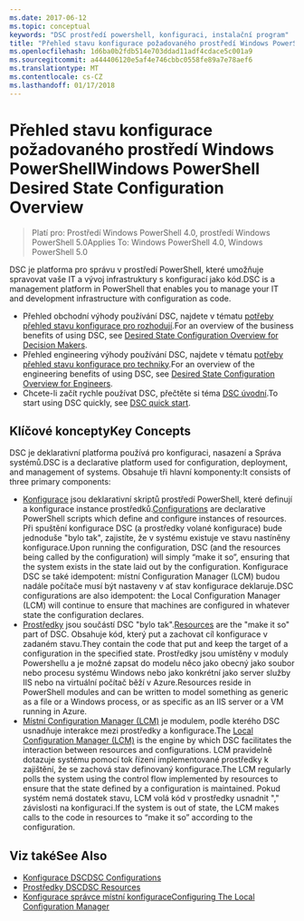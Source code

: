 ```yaml
---
ms.date: 2017-06-12
ms.topic: conceptual
keywords: "DSC prostředí powershell, konfiguraci, instalační program"
title: "Přehled stavu konfigurace požadovaného prostředí Windows PowerShell"
ms.openlocfilehash: 1d6ba0b2fdb514e703ddad11adf4cdace5c001a9
ms.sourcegitcommit: a444406120e5af4e746cbbc0558fe89a7e78aef6
ms.translationtype: MT
ms.contentlocale: cs-CZ
ms.lasthandoff: 01/17/2018
---
```

# <a name="windows-powershell-desired-state-configuration-overview"></a><span data-ttu-id="336af-103">Přehled stavu konfigurace požadovaného prostředí Windows PowerShell</span><span class="sxs-lookup"><span data-stu-id="336af-103">Windows PowerShell Desired State Configuration Overview</span></span> 

> <span data-ttu-id="336af-104">Platí pro: Prostředí Windows PowerShell 4.0, prostředí Windows PowerShell 5.0</span><span class="sxs-lookup"><span data-stu-id="336af-104">Applies To: Windows PowerShell 4.0, Windows PowerShell 5.0</span></span>

<span data-ttu-id="336af-105">DSC je platforma pro správu v prostředí PowerShell, které umožňuje spravovat vaše IT a vývoj infrastruktury s konfigurací jako kód.</span><span class="sxs-lookup"><span data-stu-id="336af-105">DSC is a management platform in PowerShell that enables you to manage your IT and development infrastructure with configuration as code.</span></span>

- <span data-ttu-id="336af-106">Přehled obchodní výhody používání DSC, najdete v tématu [potřeby přehled stavu konfigurace pro rozhodují](decisionMaker.md).</span><span class="sxs-lookup"><span data-stu-id="336af-106">For an overview of the business benefits of using DSC, see [Desired State Configuration Overview for Decision Makers](decisionMaker.md).</span></span>
- <span data-ttu-id="336af-107">Přehled engineering výhody používání DSC, najdete v tématu [potřeby přehled stavu konfigurace pro techniky](DscForEngineers.md).</span><span class="sxs-lookup"><span data-stu-id="336af-107">For an overview of the engineering benefits of using DSC, see [Desired State Configuration Overview for Engineers](DscForEngineers.md).</span></span>
- <span data-ttu-id="336af-108">Chcete-li začít rychle používat DSC, přečtěte si téma [DSC úvodní](quickStart.md).</span><span class="sxs-lookup"><span data-stu-id="336af-108">To start using DSC quickly, see [DSC quick start](quickStart.md).</span></span>

## <a name="key-concepts"></a><span data-ttu-id="336af-109">Klíčové koncepty</span><span class="sxs-lookup"><span data-stu-id="336af-109">Key Concepts</span></span>

<span data-ttu-id="336af-110">DSC je deklarativní platforma používá pro konfiguraci, nasazení a Správa systémů.</span><span class="sxs-lookup"><span data-stu-id="336af-110">DSC is a declarative platform used for configuration, deployment, and management of systems.</span></span> <span data-ttu-id="336af-111">Obsahuje tři hlavní komponenty:</span><span class="sxs-lookup"><span data-stu-id="336af-111">It consists of three primary components:</span></span>

- <span data-ttu-id="336af-112">[Konfigurace](configurations.md) jsou deklarativní skriptů prostředí PowerShell, které definují a konfigurace instance prostředků.</span><span class="sxs-lookup"><span data-stu-id="336af-112">[Configurations](configurations.md) are declarative PowerShell scripts which define and configure instances of resources.</span></span>
    <span data-ttu-id="336af-113">Při spuštění konfigurace DSC (a prostředky volané konfigurace) bude jednoduše "bylo tak", zajistíte, že v systému existuje ve stavu nastíněny konfigurace.</span><span class="sxs-lookup"><span data-stu-id="336af-113">Upon running the configuration, DSC (and the resources being called by the configuration) will simply “make it so”, ensuring that the system exists in the state laid out by the configuration.</span></span> 
    <span data-ttu-id="336af-114">Konfigurace DSC se také idempotent: místní Configuration Manager (LCM) budou nadále počítače musí být nastaveny v ať stav konfigurace deklaruje.</span><span class="sxs-lookup"><span data-stu-id="336af-114">DSC configurations are also idempotent: the Local Configuration Manager (LCM) will continue to ensure that machines are configured in whatever state the configuration declares.</span></span>
- <span data-ttu-id="336af-115">[Prostředky](resources.md) jsou součástí DSC "bylo tak".</span><span class="sxs-lookup"><span data-stu-id="336af-115">[Resources](resources.md) are the "make it so" part of DSC.</span></span> <span data-ttu-id="336af-116">Obsahuje kód, který put a zachovat cíl konfigurace v zadaném stavu.</span><span class="sxs-lookup"><span data-stu-id="336af-116">They contain the code that put and keep the target of a configuration in the specified state.</span></span> 
    <span data-ttu-id="336af-117">Prostředky jsou umístěny v moduly Powershellu a je možné zapsat do modelu něco jako obecný jako soubor nebo procesu systému Windows nebo jako konkrétní jako server služby IIS nebo na virtuální počítač běží v Azure.</span><span class="sxs-lookup"><span data-stu-id="336af-117">Resources reside in PowerShell modules and can be written to model something as generic as a file or a Windows process, or as specific as an IIS server or a VM running in Azure.</span></span>
- <span data-ttu-id="336af-118">[Místní Configuration Manager (LCM)](metaConfig.md) je modulem, podle kterého DSC usnadňuje interakce mezi prostředky a konfigurace.</span><span class="sxs-lookup"><span data-stu-id="336af-118">The [Local Configuration Manager (LCM)](metaConfig.md) is the engine by which DSC facilitates the interaction between resources and configurations.</span></span> 
    <span data-ttu-id="336af-119">LCM pravidelně dotazuje systému pomocí tok řízení implementované prostředky k zajištění, že se zachová stav definovaný konfigurace.</span><span class="sxs-lookup"><span data-stu-id="336af-119">The LCM regularly polls the system using the control flow implemented by resources to ensure that the state defined by a configuration is maintained.</span></span> 
    <span data-ttu-id="336af-120">Pokud systém nemá dostatek stavu, LCM volá kód v prostředky usnadnit "," závislosti na konfiguraci.</span><span class="sxs-lookup"><span data-stu-id="336af-120">If the system is out of state, the LCM makes calls to the code in resources to “make it so” according to the configuration.</span></span> 

## <a name="see-also"></a><span data-ttu-id="336af-121">Viz také</span><span class="sxs-lookup"><span data-stu-id="336af-121">See Also</span></span>

- [<span data-ttu-id="336af-122">Konfigurace DSC</span><span class="sxs-lookup"><span data-stu-id="336af-122">DSC Configurations</span></span>](configurations.md)
- [<span data-ttu-id="336af-123">Prostředky DSC</span><span class="sxs-lookup"><span data-stu-id="336af-123">DSC Resources</span></span>](resources.md)
- [<span data-ttu-id="336af-124">Konfigurace správce místní konfigurace</span><span class="sxs-lookup"><span data-stu-id="336af-124">Configuring The Local Configuration Manager</span></span>](metaConfig.md)

